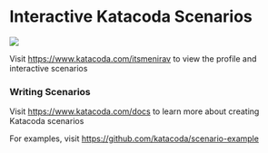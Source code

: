 # Interactive Katacoda Scenarios

[![](http://shields.katacoda.com/katacoda/itsmenirav/count.svg)](https://www.katacoda.com/itsmenirav "Get your profile on Katacoda.com")

Visit https://www.katacoda.com/itsmenirav to view the profile and interactive scenarios

### Writing Scenarios
Visit https://www.katacoda.com/docs to learn more about creating Katacoda scenarios

For examples, visit https://github.com/katacoda/scenario-example
